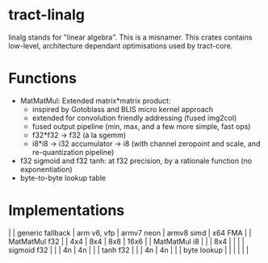 # tract-linalg

linalg stands for "linear algebra". This is a misnamer. This crates contains
low-level, architecture dependant optimisations used by tract-core.

# Functions

* MatMatMul: Extended matrix*matrix product:
    * inspired by Gotoblass and BLIS micro kernel approach
    * extended for convolution friendly addressing (fused img2col)
    * fused output pipeline (min, max, and a few more simple, fast ops)
    * f32*f32 -> f32 (à la sgemm)
    * i8*i8 -> i32 accumulator -> i8 (with channel zeropoint and scale, and re-quantization pipeline)
* f32 sigmoid and f32 tanh: at f32 precision, by a rationale function (no exponentiation)
* byte-to-byte lookup table

# Implementations

|                  |  generic fallback |  arm v6, vfp    |     armv7 neon    |    armv8 simd     |     x64 FMA   |
|  MatMatMul f32   |                   |      4x4        |         8x4       |       8x8         |       16x6    |
|  MatMatMul  i8   |                   |                 |         8x4       |                   |               |
|  sigmoid f32     |                   |                 |         4n        |        4n         |               |
|    tanh f32      |                   |                 |         4n        |        4n         |               |
|   byte lookup    |                   |                 |                   |                   |               |
